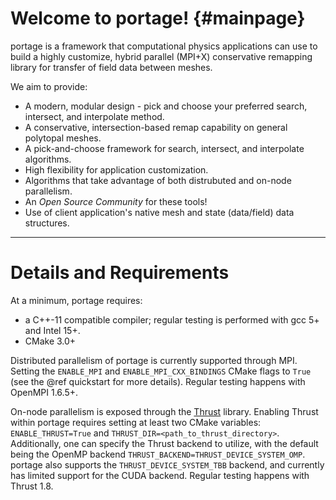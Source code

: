 # Welcome to portage!   {#mainpage}

portage is a framework that computational physics applications can use
to build a highly customize, hybrid parallel (MPI+X) conservative
remapping library for transfer of field data between meshes.

We aim to provide:
- A modern, modular design - pick and choose your preferred search, intersect, and interpolate method.
- A conservative, intersection-based remap capability on general polytopal
meshes.
- A pick-and-choose framework for search, intersect, and interpolate algorithms.
- High flexibility for application customization.
- Algorithms that take advantage of both distrubuted and on-node parallelism.
- An _Open Source Community_ for these tools!
- Use of client application's native mesh and state (data/field) data structures.

---

# Details and Requirements

At a minimum, portage requires:
- a C++-11 compatible compiler; regular testing is performed with gcc 5+
and Intel 15+.
- CMake 3.0+

Distributed parallelism of portage is currently supported through MPI.  Setting
the `ENABLE_MPI` and `ENABLE_MPI_CXX_BINDINGS` CMake flags to `True` (see the
@ref quickstart for more details).  Regular testing happens with OpenMPI 1.6.5+.

On-node parallelism is exposed through the [Thrust](https://thrust.github.io)
library.  Enabling Thrust within portage requires setting at least two CMake
variables: `ENABLE_THRUST=True` and `THRUST_DIR=<path_to_thrust_directory>`.
Additionally, one can specify the Thrust backend to utilize, with the default
being the OpenMP backend `THRUST_BACKEND=THRUST_DEVICE_SYSTEM_OMP`.  portage
also supports the `THRUST_DEVICE_SYSTEM_TBB` backend, and currently has limited
support for the CUDA backend.  Regular testing happens with Thrust 1.8.
